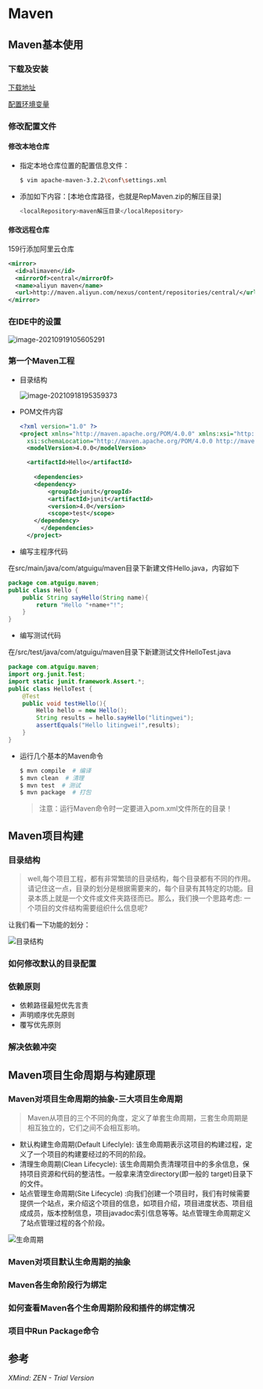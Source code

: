 # Maven

## Maven基本使用

### 下载及安装

[下载地址](https://link.zhihu.com/?target=http%3A//maven.apache.org/download.cgi%23)

[配置环境变量](https://app.gitbook.com/@1184884206/s/java/gong-ju/mac/mac/mac-pei-zhi-huan-jing-bian-liang)

### 修改配置文件

#### 修改本地仓库

- 指定本地仓库位置的配置信息文件：

  ```sh
  $ vim apache-maven-3.2.2\conf\settings.xml
  ```

- 添加如下内容：[本地仓库路径，也就是RepMaven.zip的解压目录]

  ```sh
  <localRepository>maven解压目录</localRepository>
  ```

#### 修改远程仓库

159行添加阿里云仓库

```xml
<mirror>
  <id>alimaven</id>
  <mirrorOf>central</mirrorOf>
  <name>aliyun maven</name>
  <url>http://maven.aliyun.com/nexus/content/repositories/central/</url>
</mirror>
```

### 在IDE中的设置

![image-20210919105605291](https://gitee.com/huawesome/my-picture/raw/master/img/202109191056365.png)

### 第一个Maven工程

- 目录结构

  ![image-20210918195359373](https://gitee.com/huawesome/my-picture/raw/master/img/202109181953424.png)

- POM文件内容

  ```xml
  <?xml version="1.0" ?>
  <project xmlns="http://maven.apache.org/POM/4.0.0" xmlns:xsi="http://www.w3.org/2001/XMLSchema-instance"
  	xsi:schemaLocation="http://maven.apache.org/POM/4.0.0 http://maven.apache.org/xsd/maven-4.0.0.xsd">
  	<modelVersion>4.0.0</modelVersion>
  
  	<artifactId>Hello</artifactId>
    
      <dependencies>
      <dependency>
          <groupId>junit</groupId>
          <artifactId>junit</artifactId>
          <version>4.0</version>
          <scope>test</scope>
      </dependency>
  		</dependencies>
    </project>
  ```

- 编写主程序代码

在src/main/java/com/atguigu/maven目录下新建文件Hello.java，内容如下

```java
package com.atguigu.maven;
public class Hello {
    public String sayHello(String name){
        return "Hello "+name+"!";
    }
}
```

- 编写测试代码

在/src/test/java/com/atguigu/maven目录下新建测试文件HelloTest.java

```java
package com.atguigu.maven;    
import org.junit.Test;
import static junit.framework.Assert.*;
public class HelloTest {
    @Test
    public void testHello(){
        Hello hello = new Hello();
        String results = hello.sayHello("litingwei");
        assertEquals("Hello litingwei!",results);    
    }
}
```

- 运行几个基本的Maven命令

  ```sh
  $ mvn compile  # 编译
  $ mvn clean  # 清理
  $ mvn test  # 测试
  $ mvn package  # 打包
  ```

  > 注意：运行Maven命令时一定要进入pom.xml文件所在的目录！



## Maven项目构建

### 目录结构

> well,每个项目工程，都有非常繁琐的目录结构，每个目录都有不同的作用。请记住这一点，目录的划分是根据需要来的，每个目录有其特定的功能。目录本质上就是一个文件或文件夹路径而已。那么，我们换一个思路考虑: 一个项目的文件结构需要组织什么信息呢? 

让我们看一下功能的划分：

![目录结构](https://gitee.com/huawesome/my-picture/raw/master/img/202109181950845.png)

### 如何修改默认的目录配置

### 依赖原则

- 依赖路径最短优先言责
- 声明顺序优先原则
- 覆写优先原则

### 解决依赖冲突

## Maven项目生命周期与构建原理

### Maven对项目生命周期的抽象-三大项目生命周期

> Maven从项目的三个不同的角度，定义了单套生命周期，三套生命周期是相互独立的，它们之间不会相互影响。

- 默认构建生命周期(Default Lifeclyle): 该生命周期表示这项目的构建过程，定义了一个项目的构建要经过的不同的阶段。 
- 清理生命周期(Clean Lifecycle): 该生命周期负责清理项目中的多余信息，保持项目资源和代码的整洁性。一般拿来清空directory(即一般的     target)目录下的文件。 
- 站点管理生命周期(Site Lifecycle) :向我们创建一个项目时，我们有时候需要提供一个站点，来介绍这个项目的信息，如项目介绍，项目进度状态、项目组成成员，版本控制信息，项目javadoc索引信息等等。站点管理生命周期定义了站点管理过程的各个阶段。

![生命周期](https://gitee.com/huawesome/my-picture/raw/master/img/202109181953431.png)

### Maven对项目默认生命周期的抽象

### Maven各生命阶段行为绑定

### 如何查看Maven各个生命周期阶段和插件的绑定情况

### 项目中Run Package命令

## 参考

*XMind: ZEN - Trial Version*

```

```